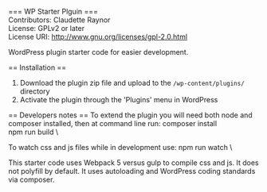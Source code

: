 === WP Starter Plguin === \
Contributors: Claudette Raynor \
License: GPLv2 or later \
License URI: http://www.gnu.org/licenses/gpl-2.0.html

WordPress plugin starter code for easier development.

== Installation ==

1. Download the plugin zip file and upload to the `/wp-content/plugins/` directory
2. Activate the plugin through the 'Plugins' menu in WordPress

== Developers notes ==
To extend the plugin you will need both node and composer installed, then at command line run: 
composer install \
npm run build \

To watch css and js files while in development use:
npm run watch \

This starter code uses Webpack 5 versus gulp to compile css and js. It does not polyfill by default. It uses autoloading and WordPress coding standards via composer.